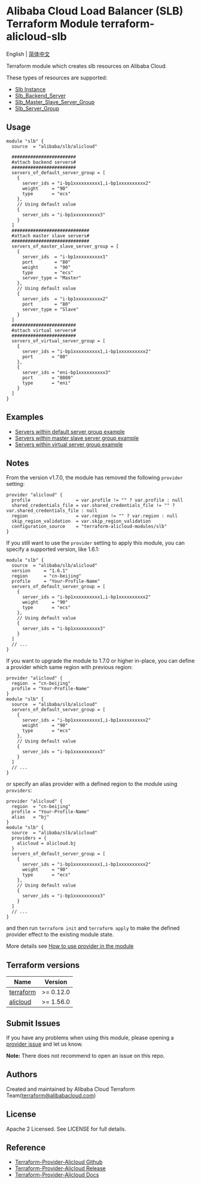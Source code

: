 Alibaba Cloud Load Balancer (SLB) Terraform Module
terraform-alicloud-slb
=====================================================================

English | [简体中文](https://github.com/terraform-alicloud-modules/terraform-alicloud-slb/blob/master/README-CN.md)

Terraform module which creates slb resources on Alibaba Cloud.

These types of resources are supported:

* [Slb Instance](https://www.terraform.io/docs/providers/alicloud/r/slb.html)
* [Slb_Backend_Server](https://www.terraform.io/docs/providers/alicloud/r/slb_backend_server.html)
* [Slb_Master_Slave_Server_Group](https://www.terraform.io/docs/providers/alicloud/r/slb_master_slave_server_group.html)
* [Slb_Server_Group](https://www.terraform.io/docs/providers/alicloud/r/slb_server_group.html)

## Usage

```hcl
module "slb" {
  source  = "alibaba/slb/alicloud"
  
  ########################
  #attach backend servers#
  ########################
  servers_of_default_server_group = [
    {
      server_ids = "i-bp1xxxxxxxxxx1,i-bp1xxxxxxxxxx2"
      weight     = "90"
      type       = "ecs"
    },
    // Using default value
    {
      server_ids = "i-bp1xxxxxxxxxx3"
    }
  ]
  #############################
  #attach master slave servers#
  #############################
  servers_of_master_slave_server_group = [
    {
      server_ids  = "i-bp1xxxxxxxxxx1"
      port        = "80"
      weight      = "90"
      type        = "ecs"
      server_type = "Master"
    },
    // Using default value
    {
      server_ids  = "i-bp1xxxxxxxxxx2"
      port        = "80"
      server_type = "Slave"
    }
  ]
  ########################
  #attach virtual servers#
  ########################
  servers_of_virtual_server_group = [
    {
      server_ids = "i-bp1xxxxxxxxxx1,i-bp1xxxxxxxxxx2"
      port       = "80"
    },
    {
      server_ids = "eni-bp1xxxxxxxxxx3"
      port       = "8080"
      type       = "eni"
    }
  ]
}

```

## Examples

* [Servers within default server group example](https://github.com/terraform-alicloud-modules/terraform-alicloud-slb/tree/master/examples/servers-within-default-server-group)
* [Servers within master slave server group example](https://github.com/terraform-alicloud-modules/terraform-alicloud-slb/tree/master/examples/servers-within-master-slave-server-group)
* [Servers within virtual server group example](https://github.com/terraform-alicloud-modules/terraform-alicloud-slb/tree/master/examples/servers-within-virtual-server-group)

## Notes
From the version v1.7.0, the module has removed the following `provider` setting:

```hcl
provider "alicloud" {
  profile                 = var.profile != "" ? var.profile : null
  shared_credentials_file = var.shared_credentials_file != "" ? var.shared_credentials_file : null
  region                  = var.region != "" ? var.region : null
  skip_region_validation  = var.skip_region_validation
  configuration_source    = "terraform-alicloud-modules/slb"
}
```

If you still want to use the `provider` setting to apply this module, you can specify a supported version, like 1.6.1:

```hcl
module "slb" {
  source  = "alibaba/slb/alicloud"
  version     = "1.6.1"
  region      = "cn-beijing"
  profile     = "Your-Profile-Name"
  servers_of_default_server_group = [
    {
      server_ids = "i-bp1xxxxxxxxxx1,i-bp1xxxxxxxxxx2"
      weight     = "90"
      type       = "ecs"
    },
    // Using default value
    {
      server_ids = "i-bp1xxxxxxxxxx3"
    }
  ]
  // ...
}
```

If you want to upgrade the module to 1.7.0 or higher in-place, you can define a provider which same region with
previous region:

```hcl
provider "alicloud" {
  region  = "cn-beijing"
  profile = "Your-Profile-Name"
}
module "slb" {
  source  = "alibaba/slb/alicloud"
  servers_of_default_server_group = [
    {
      server_ids = "i-bp1xxxxxxxxxx1,i-bp1xxxxxxxxxx2"
      weight     = "90"
      type       = "ecs"
    },
    // Using default value
    {
      server_ids = "i-bp1xxxxxxxxxx3"
    }
  ]
  // ...
}
```
or specify an alias provider with a defined region to the module using `providers`:

```hcl
provider "alicloud" {
  region  = "cn-beijing"
  profile = "Your-Profile-Name"
  alias   = "bj"
}
module "slb" {
  source  = "alibaba/slb/alicloud"
  providers = {
    alicloud = alicloud.bj
  }
  servers_of_default_server_group = [
    {
      server_ids = "i-bp1xxxxxxxxxx1,i-bp1xxxxxxxxxx2"
      weight     = "90"
      type       = "ecs"
    },
    // Using default value
    {
      server_ids = "i-bp1xxxxxxxxxx3"
    }
  ]
  // ...
}
```

and then run `terraform init` and `terraform apply` to make the defined provider effect to the existing module state.

More details see [How to use provider in the module](https://www.terraform.io/docs/language/modules/develop/providers.html#passing-providers-explicitly)

## Terraform versions

| Name | Version |
|------|---------|
| <a name="requirement_terraform"></a> [terraform](#requirement\_terraform) | >= 0.12.0 |
| <a name="requirement_alicloud"></a> [alicloud](#requirement\_alicloud) | >= 1.56.0 |

Submit Issues
-------------
If you have any problems when using this module, please opening a [provider issue](https://github.com/terraform-providers/terraform-provider-alicloud/issues/new) and let us know.

**Note:** There does not recommend to open an issue on this repo.

Authors
-------
Created and maintained by Alibaba Cloud Terraform Team(terraform@alibabacloud.com)

License
----
Apache 2 Licensed. See LICENSE for full details.

Reference
---------
* [Terraform-Provider-Alicloud Github](https://github.com/terraform-providers/terraform-provider-alicloud)
* [Terraform-Provider-Alicloud Release](https://releases.hashicorp.com/terraform-provider-alicloud/)
* [Terraform-Provider-Alicloud Docs](https://www.terraform.io/docs/providers/alicloud/index.html)

